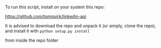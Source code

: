 To run this script, install on your system this repo:

https://github.com/tomquirk/linkedin-api

It is advised to download the repo and unpack it (or simply, clone the repo), and install it with 
``python setup.py install``

from inside the repo folder
